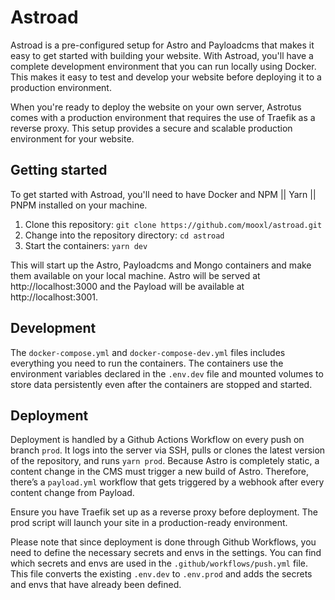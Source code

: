 # Astroad

Astroad is a pre-configured setup for Astro and Payloadcms that makes it easy to get started with building your website. With Astroad, you'll have a complete development environment that you can run locally using Docker. This makes it easy to test and develop your website before deploying it to a production environment.

When you're ready to deploy the website on your own server, Astrotus comes with a production environment that requires the use of Traefik as a reverse proxy. This setup provides a secure and scalable production environment for your website.

## Getting started

To get started with Astroad, you'll need to have Docker and NPM || Yarn || PNPM installed on your machine.

1. Clone this repository: `git clone https://github.com/mooxl/astroad.git`
2. Change into the repository directory: `cd astroad`
3. Start the containers: `yarn dev`

This will start up the Astro, Payloadcms and Mongo containers and make them available on your local machine. Astro will be served at http://localhost:3000 and the Payload will be available at http://localhost:3001.

## Development

The `docker-compose.yml` and `docker-compose-dev.yml` files includes everything you need to run the containers. The containers use the environment variables declared in the `.env.dev` file and mounted volumes to store data persistently even after the containers are stopped and started.

## Deployment

Deployment is handled by a Github Actions Workflow on every push on branch `prod`. It logs into the server via SSH, pulls or clones the latest version of the repository, and runs `yarn prod`.
Because Astro is completely static, a content change in the CMS must trigger a new build of Astro. Therefore, there’s a `payload.yml` workflow that gets triggered by a webhook after every content change from Payload.

Ensure you have Traefik set up as a reverse proxy before deployment. The prod script will launch your site in a production-ready environment.

Please note that since deployment is done through Github Workflows, you need to define the necessary secrets and envs in the settings. You can find which secrets and envs are used in the `.github/workflows/push.yml` file. This file converts the existing `.env.dev` to `.env.prod` and adds the secrets and envs that have already been defined.
